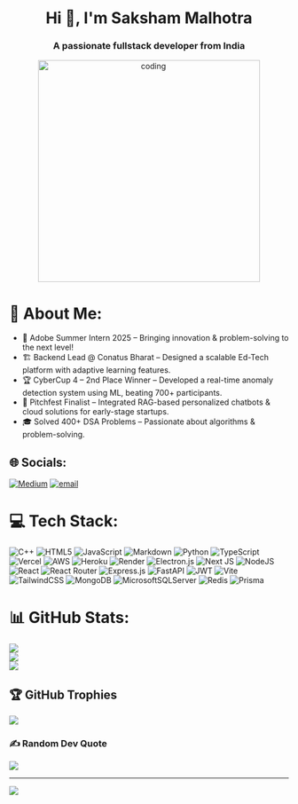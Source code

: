 <h1 align="center">Hi 👋, I'm Saksham Malhotra</h1>
<h3 align="center">A passionate fullstack developer from India</h3>

<p align="center">
  <img width="400" alt="coding" src="https://media1.tenor.com/m/m1Mr-khUDVgAAAAC/anime-hacking.gif">
</p>

# 💫 About Me:
+ 🎯 Adobe Summer Intern 2025 – Bringing innovation & problem-solving to the next level!
+ 🏗️ Backend Lead @ Conatus Bharat – Designed a scalable Ed-Tech platform with adaptive learning features.
+ 🏆 CyberCup 4 – 2nd Place Winner – Developed a real-time anomaly detection system using ML, beating 700+ participants.
+ 📢 Pitchfest Finalist – Integrated RAG-based personalized chatbots & cloud solutions for early-stage startups.
+ 🎓 Solved 400+ DSA Problems – Passionate about algorithms & problem-solving.

## 🌐 Socials:
[![Medium](https://img.shields.io/badge/Medium-12100E?logo=medium&logoColor=white)](https://medium.com/@communicate.saksham) [![email](https://img.shields.io/badge/Email-D14836?logo=gmail&logoColor=white)](mailto:communicate.saksham@gmail.com) 

# 💻 Tech Stack:
![C++](https://img.shields.io/badge/c++-%2300599C.svg?style=flat&logo=c%2B%2B&logoColor=white) ![HTML5](https://img.shields.io/badge/html5-%23E34F26.svg?style=flat&logo=html5&logoColor=white) ![JavaScript](https://img.shields.io/badge/javascript-%23323330.svg?style=flat&logo=javascript&logoColor=%23F7DF1E) ![Markdown](https://img.shields.io/badge/markdown-%23000000.svg?style=flat&logo=markdown&logoColor=white) ![Python](https://img.shields.io/badge/python-3670A0?style=flat&logo=python&logoColor=ffdd54) ![TypeScript](https://img.shields.io/badge/typescript-%23007ACC.svg?style=flat&logo=typescript&logoColor=white) ![Vercel](https://img.shields.io/badge/vercel-%23000000.svg?style=flat&logo=vercel&logoColor=white) ![AWS](https://img.shields.io/badge/AWS-%23FF9900.svg?style=flat&logo=amazon-aws&logoColor=white) ![Heroku](https://img.shields.io/badge/heroku-%23430098.svg?style=flat&logo=heroku&logoColor=white) ![Render](https://img.shields.io/badge/Render-%46E3B7.svg?style=flat&logo=render&logoColor=white) ![Electron.js](https://img.shields.io/badge/Electron-191970?style=flat&logo=Electron&logoColor=white) ![Next JS](https://img.shields.io/badge/Next-black?style=flat&logo=next.js&logoColor=white) ![NodeJS](https://img.shields.io/badge/node.js-6DA55F?style=flat&logo=node.js&logoColor=white) ![React](https://img.shields.io/badge/react-%2320232a.svg?style=flat&logo=react&logoColor=%2361DAFB) ![React Router](https://img.shields.io/badge/React_Router-CA4245?style=flat&logo=react-router&logoColor=white) ![Express.js](https://img.shields.io/badge/express.js-%23404d59.svg?style=flat&logo=express&logoColor=%2361DAFB) ![FastAPI](https://img.shields.io/badge/FastAPI-005571?style=flat&logo=fastapi) ![JWT](https://img.shields.io/badge/JWT-black?style=flat&logo=JSON%20web%20tokens) ![Vite](https://img.shields.io/badge/vite-%23646CFF.svg?style=flat&logo=vite&logoColor=white) ![TailwindCSS](https://img.shields.io/badge/tailwindcss-%2338B2AC.svg?style=flat&logo=tailwind-css&logoColor=white) ![MongoDB](https://img.shields.io/badge/MongoDB-%234ea94b.svg?style=flat&logo=mongodb&logoColor=white) ![MicrosoftSQLServer](https://img.shields.io/badge/Microsoft%20SQL%20Server-CC2927?style=flat&logo=microsoft%20sql%20server&logoColor=white) ![Redis](https://img.shields.io/badge/redis-%23DD0031.svg?style=flat&logo=redis&logoColor=white) ![Prisma](https://img.shields.io/badge/Prisma-3982CE?style=flat&logo=Prisma&logoColor=white)
# 📊 GitHub Stats:
![](https://github-readme-stats.vercel.app/api?username=saksham-malhotra-27&theme=dracula&hide_border=false&include_all_commits=true&count_private=false)<br/>
![](https://nirzak-streak-stats.vercel.app/?user=saksham-malhotra-27&theme=dracula&hide_border=false)<br/>
![](https://github-readme-stats.vercel.app/api/top-langs/?username=saksham-malhotra-27&theme=dracula&hide_border=false&include_all_commits=true&count_private=false&layout=compact)

## 🏆 GitHub Trophies
![](https://github-profile-trophy.vercel.app/?username=saksham-malhotra-27&theme=dracula&no-frame=false&no-bg=false&margin-w=4)

### ✍️ Random Dev Quote
![](https://quotes-github-readme.vercel.app/api?type=horizontal&theme=radical)

---
[![](https://visitcount.itsvg.in/api?id=saksham-malhotra-27&icon=0&color=0)](https://visitcount.itsvg.in)

<!-- Proudly created with GPRM ( https://gprm.itsvg.in ) -->
